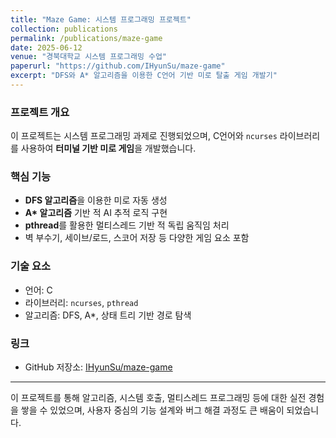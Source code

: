 ```yaml
---
title: "Maze Game: 시스템 프로그래밍 프로젝트"
collection: publications
permalink: /publications/maze-game
date: 2025-06-12
venue: "경북대학교 시스템 프로그래밍 수업"
paperurl: "https://github.com/IHyunSu/maze-game"
excerpt: "DFS와 A* 알고리즘을 이용한 C언어 기반 미로 탈출 게임 개발기"
---
```


### 프로젝트 개요
이 프로젝트는 시스템 프로그래밍 과제로 진행되었으며, C언어와 `ncurses` 라이브러리를 사용하여 **터미널 기반 미로 게임**을 개발했습니다.

### 핵심 기능
- **DFS 알고리즘**을 이용한 미로 자동 생성
- **A\* 알고리즘** 기반 적 AI 추적 로직 구현
- **pthread**를 활용한 멀티스레드 기반 적 독립 움직임 처리
- 벽 부수기, 세이브/로드, 스코어 저장 등 다양한 게임 요소 포함

### 기술 요소
- 언어: C
- 라이브러리: `ncurses`, `pthread`
- 알고리즘: DFS, A*, 상태 트리 기반 경로 탐색

### 링크
- GitHub 저장소: [IHyunSu/maze-game](https://github.com/IHyunSu/maze-game)

---

이 프로젝트를 통해 알고리즘, 시스템 호출, 멀티스레드 프로그래밍 등에 대한 실전 경험을 쌓을 수 있었으며, 사용자 중심의 기능 설계와 버그 해결 과정도 큰 배움이 되었습니다.
